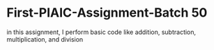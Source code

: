 # First-PIAIC-Assignment-Batch 50
in this assignment, I perform basic code like addition, subtraction, multiplication, and division
